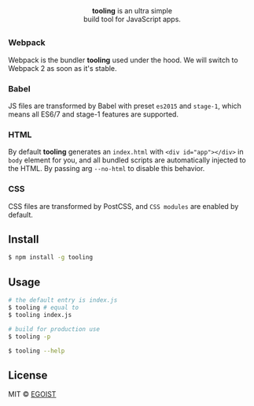 <div align="center">
  <img src="https://cdn.rawgit.com/egoist/fa2efce43aa2f62e39bbc363bf2240b7/raw/c17a8a5bf5981c32d7b38bbf2dcd88866ef1c8b1/gear.svg" alt="">
  <br><strong>tooling</strong> is an ultra simple<br> build tool for JavaScript apps.
</div>

<h2></h2>

### Webpack

Webpack is the bundler **tooling** used under the hood. We will switch to Webpack 2 as soon as it's stable.

### Babel

JS files are transformed by Babel with preset `es2015` and `stage-1`, which means all ES6/7 and stage-1 features are supported.

### HTML

By default **tooling** generates an `index.html` with `<div id="app"></div>` in `body` element for you, and all bundled scripts are automatically injected to the HTML. By passing arg `--no-html` to disable this behavior.

### CSS

CSS files are transformed by PostCSS, and `CSS modules` are enabled by default.

## Install

```bash
$ npm install -g tooling
```

## Usage

```bash
# the default entry is index.js
$ tooling # equal to
$ tooling index.js

# build for production use
$ tooling -p

$ tooling --help
```

## License

MIT © [EGOIST](https://github.com/egoist)
